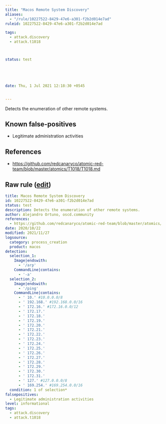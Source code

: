 ```yaml
---
title: "Macos Remote System Discovery"
aliases:
  - "/rule/10227522-8429-47e6-a301-f2b2d014e7ad"
ruleid: 10227522-8429-47e6-a301-f2b2d014e7ad

tags:
  - attack.discovery
  - attack.t1018



status: test





date: Thu, 1 Jul 2021 12:18:30 +0545


---
```


Detects the enumeration of other remote systems.

<!--more-->


## Known false-positives

* Legitimate administration activities



## References

* https://github.com/redcanaryco/atomic-red-team/blob/master/atomics/T1018/T1018.md


## Raw rule ([edit](https://github.com/SigmaHQ/sigma/edit/master/rules/linux/macos/process_creation/proc_creation_macos_remote_system_discovery.yml))
```yaml
title: Macos Remote System Discovery
id: 10227522-8429-47e6-a301-f2b2d014e7ad
status: test
description: Detects the enumeration of other remote systems.
author: Alejandro Ortuno, oscd.community
references:
  - https://github.com/redcanaryco/atomic-red-team/blob/master/atomics/T1018/T1018.md
date: 2020/10/22
modified: 2021/11/27
logsource:
  category: process_creation
  product: macos
detection:
  selection_1:
    Image|endswith:
      - '/arp'
    CommandLine|contains:
      - '-a'
  selection_2:
    Image|endswith:
      - '/ping'
    CommandLine|contains:
      - ' 10.' #10.0.0.0/8
      - ' 192.168.' #192.168.0.0/16
      - ' 172.16.' #172.16.0.0/12
      - ' 172.17.'
      - ' 172.18.'
      - ' 172.19.'
      - ' 172.20.'
      - ' 172.21.'
      - ' 172.22.'
      - ' 172.23.'
      - ' 172.24.'
      - ' 172.25.'
      - ' 172.26.'
      - ' 172.27.'
      - ' 172.28.'
      - ' 172.29.'
      - ' 172.30.'
      - ' 172.31.'
      - ' 127.' #127.0.0.0/8
      - ' 169.254.' #169.254.0.0/16
  condition: 1 of selection*
falsepositives:
  - Legitimate administration activities
level: informational
tags:
  - attack.discovery
  - attack.t1018

```
